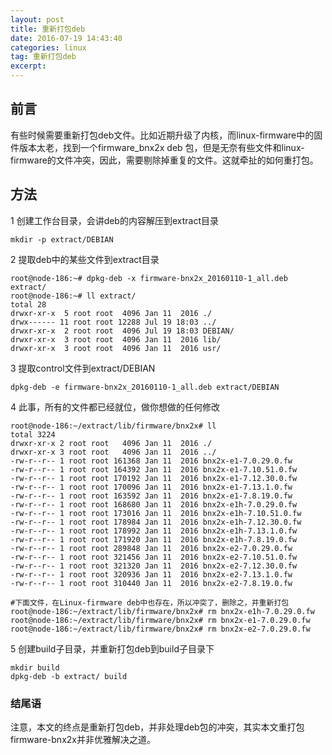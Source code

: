 ```yaml
---
layout: post
title: 重新打包deb
date: 2016-07-19 14:43:40
categories: linux
tag: 重新打包deb
excerpt: 
---
```


## 前言

有些时候需要重新打包deb文件。比如近期升级了内核，而linux-firmware中的固件版本太老，找到一个firmware_bnx2x deb 包，但是无奈有些文件和linux-firmware的文件冲突，因此，需要剔除掉重复的文件。这就牵扯的如何重打包。


## 方法

1 创建工作台目录，会讲deb的内容解压到extract目录

```
mkdir -p extract/DEBIAN
```


2 提取deb中的某些文件到extract目录

```
root@node-186:~# dpkg-deb -x firmware-bnx2x_20160110-1_all.deb  extract/
root@node-186:~# ll extract/
total 28
drwxr-xr-x  5 root root  4096 Jan 11  2016 ./
drwx------ 11 root root 12288 Jul 19 18:03 ../
drwxr-xr-x  2 root root  4096 Jul 19 18:03 DEBIAN/
drwxr-xr-x  3 root root  4096 Jan 11  2016 lib/
drwxr-xr-x  3 root root  4096 Jan 11  2016 usr/
```

3 提取control文件到extract/DEBIAN

```
dpkg-deb -e firmware-bnx2x_20160110-1_all.deb extract/DEBIAN
```

4 此事，所有的文件都已经就位，做你想做的任何修改

```
root@node-186:~/extract/lib/firmware/bnx2x# ll
total 3224
drwxr-xr-x 2 root root   4096 Jan 11  2016 ./
drwxr-xr-x 3 root root   4096 Jan 11  2016 ../
-rw-r--r-- 1 root root 161368 Jan 11  2016 bnx2x-e1-7.0.29.0.fw
-rw-r--r-- 1 root root 164392 Jan 11  2016 bnx2x-e1-7.10.51.0.fw
-rw-r--r-- 1 root root 170192 Jan 11  2016 bnx2x-e1-7.12.30.0.fw
-rw-r--r-- 1 root root 170096 Jan 11  2016 bnx2x-e1-7.13.1.0.fw
-rw-r--r-- 1 root root 163592 Jan 11  2016 bnx2x-e1-7.8.19.0.fw
-rw-r--r-- 1 root root 168680 Jan 11  2016 bnx2x-e1h-7.0.29.0.fw
-rw-r--r-- 1 root root 173016 Jan 11  2016 bnx2x-e1h-7.10.51.0.fw
-rw-r--r-- 1 root root 178984 Jan 11  2016 bnx2x-e1h-7.12.30.0.fw
-rw-r--r-- 1 root root 178992 Jan 11  2016 bnx2x-e1h-7.13.1.0.fw
-rw-r--r-- 1 root root 171920 Jan 11  2016 bnx2x-e1h-7.8.19.0.fw
-rw-r--r-- 1 root root 289848 Jan 11  2016 bnx2x-e2-7.0.29.0.fw
-rw-r--r-- 1 root root 321456 Jan 11  2016 bnx2x-e2-7.10.51.0.fw
-rw-r--r-- 1 root root 321320 Jan 11  2016 bnx2x-e2-7.12.30.0.fw
-rw-r--r-- 1 root root 320936 Jan 11  2016 bnx2x-e2-7.13.1.0.fw
-rw-r--r-- 1 root root 310440 Jan 11  2016 bnx2x-e2-7.8.19.0.fw

#下面文件，在Linux-firmware deb中也存在，所以冲突了，删除之，并重新打包
root@node-186:~/extract/lib/firmware/bnx2x# rm bnx2x-e1h-7.0.29.0.fw 
root@node-186:~/extract/lib/firmware/bnx2x# rm bnx2x-e1-7.0.29.0.fw
root@node-186:~/extract/lib/firmware/bnx2x# rm bnx2x-e2-7.0.29.0.fw
```

5 创建build子目录，并重新打包deb到build子目录下

```
mkdir build
dpkg-deb -b extract/ build
```

### 结尾语

注意，本文的终点是重新打包deb，并非处理deb包的冲突，其实本文重打包firmware-bnx2x并非优雅解决之道。

